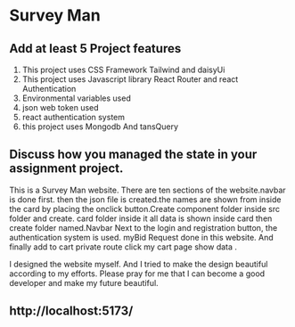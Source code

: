 # Survey Man

## Add at least 5 Project features
1. This project uses CSS Framework Tailwind and daisyUi
2. This project uses Javascript library React Router and react Authentication
3. Environmental variables used
4. json web token used
5. react authentication system 
6. this project uses Mongodb And tansQuery


## Discuss how you managed the state in your assignment project.

This is a Survey Man website. There are ten sections of the website.navbar is done first. then the json file is created.the names are shown from inside the card by placing the onclick  button.Create  component folder inside src folder and create. card folder inside it all data is shown inside card then create folder named.Navbar Next to the login and registration button, the authentication system is used. myBid Request done in this website.  And finally add to cart private route click my cart page show data .

I designed the website myself. And I tried to make the design beautiful according to my efforts. Please pray for me that I can become a good developer and make my future beautiful.



## http://localhost:5173/
